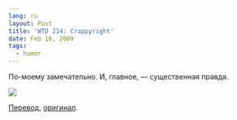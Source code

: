 ```yaml
---
lang: ru
layout: Post
title: 'WTD 214: Crappyright'
date: Feb 16, 2009
tags:
  - humor
---
```


По-моему замечательно. И, главное, — существенная правда.

![](http://wow.sapegin.me/1H303P3a1T18/wtd-214.jpg)

[Перевод](http://community.livejournal.com/whattheduck_ru/32823.html "WTD 214: Crappyright — перевод"), [оригинал](http://web.mac.com/aaronandpatty/What_the_Duck/Comic_Strips/Entries/2007/5/14_WTD_214:_ "WTD 214: Crappyright — оригинал на английском").
